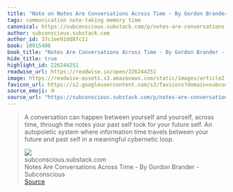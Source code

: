 ```yaml
---
title: "Note on Notes Are Conversations Across Time - By Gordon Brander - Subconscious via subconscious.substack.com"
tags: communication note-taking memory time
canonical: https://subconscious.substack.com/p/notes-are-conversations-across-time
author: subconscious.substack.com
author_id: 37c1ee91dd8fc11
book: 10915406
book_title: "Notes Are Conversations Across Time - By Gordon Brander - Subconscious"
hide_title: true
highlight_id: 226244251
readwise_url: https://readwise.io/open/226244251
image: https://readwise-assets.s3.amazonaws.com/static/images/article2.74d541386bbf.png
favicon_url: https://s2.googleusercontent.com/s2/favicons?domain=subconscious.substack.com
source_emoji: 🌐
source_url: "https://subconscious.substack.com/p/notes-are-conversations-across-time#:~:text=A%20conversation%20can,meaningful%20cybernetic%20loop."
---
```


> A conversation can happen between yourself and yourself, across time, through the notes your past self took for your future self. An autopoietic system where information time travels between your future and past self in a meaningful cybernetic loop.
> <div class="quoteback-footer"><div class="quoteback-avatar"><img class="mini-favicon" src="https://s2.googleusercontent.com/s2/favicons?domain=subconscious.substack.com"></div><div class="quoteback-metadata"><div class="metadata-inner"><span style="display:none">FROM:</span><div aria-label="subconscious.substack.com" class="quoteback-author"> subconscious.substack.com</div><div aria-label="Notes Are Conversations Across Time - By Gordon Brander - Subconscious" class="quoteback-title"> Notes Are Conversations Across Time - By Gordon Brander - Subconscious</div></div></div><div class="quoteback-backlink"><a target="_blank" aria-label="go to the full text of this quotation" rel="noopener" href="https://subconscious.substack.com/p/notes-are-conversations-across-time#:~:text=A%20conversation%20can,meaningful%20cybernetic%20loop." class="quoteback-arrow"> Source</a></div></div>
